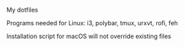 My dotfiles

Programs needed for Linux: i3, polybar, tmux, urxvt, rofi, feh

Installation script for macOS will not override existing files
